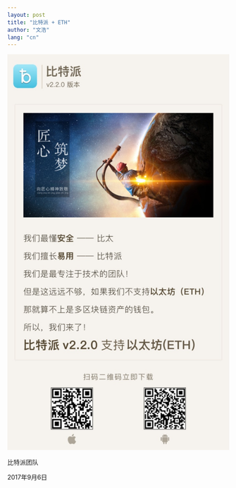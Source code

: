 ```yaml
---
layout: post
title: "比特派 + ETH"
author: "文浩"
lang: "cn"
---
```


![eth图片](/image/eth.jpg "比特派支持ETH")


比特派团队

2017年9月6日

